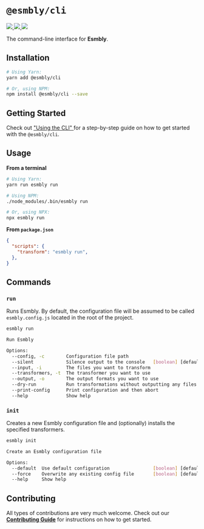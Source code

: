 # `@esmbly/cli`
<p>
  <a title="MIT License" href="LICENSE">
    <img src="https://img.shields.io/github/license/gridsome/gridsome.svg?style=flat-square&label=License&colorB=6cc24a">
  </a>
  <a title="Build Status" href="https://travis-ci.org/esmbly/esmbly">
    <img src="https://travis-ci.org/esmbly/esmbly.svg?branch=master">
  </a>
  <a href="https://coveralls.io/github/esmbly/esmbly?branch=master" href="Coverage Status">
    <img src="https://coveralls.io/repos/github/esmbly/esmbly/badge.svg?branch=master" />
  </a>
</p>

The command-line interface for **Esmbly**.

## Installation
```sh
# Using Yarn:
yarn add @esmbly/cli

# Or, using NPM:
npm install @esmbly/cli --save
```

## Getting Started
Check out ["Using the CLI" ](/docs/using-the-cli) for a step-by-step guide on how to get started with the `@esmbly/cli`.

## Usage

**From a terminal**
```sh
# Using Yarn:
yarn run esmbly run

# Using NPM:
./node_modules/.bin/esmbly run

# Or, using NPX:
npx esmbly run
```

**From `package.json`**
```json
{
  "scripts": {
    "transform": "esmbly run",
  },
}
```

## Commands
### `run`
Runs Esmbly. By default, the configuration file will be assumed to be called `esmbly.config.js` located in the root of the project.
```sh
esmbly run

Run Esmbly

Options:
  --config, -c        Configuration file path                           [string]
  --silent            Silence output to the console   [boolean] [default: false]
  --input, -i         The files you want to transform                    [array]
  --transformers, -t  The transformer you want to use                    [array]
  --output, -o        The output formats you want to use                 [array]
  --dry-run           Run transformations without outputting any files [boolean]
  --print-config      Print configuration and then abort               [boolean]
  --help              Show help                                        [boolean]
```


### `init`
Creates a new Esmbly configuration file and (optionally) installs the specified transformers.
```sh
esmbly init

Create an Esmbly configuration file

Options:
  --default  Use default configuration                [boolean] [default: false]
  --force    Overwrite any existing config file       [boolean] [default: false]
  --help     Show help                                                 [boolean]
```


## Contributing
All types of contributions are very much welcome. Check out our [**Contributing Guide**](CONTRIBUTING.md) for instructions on how to get started.
